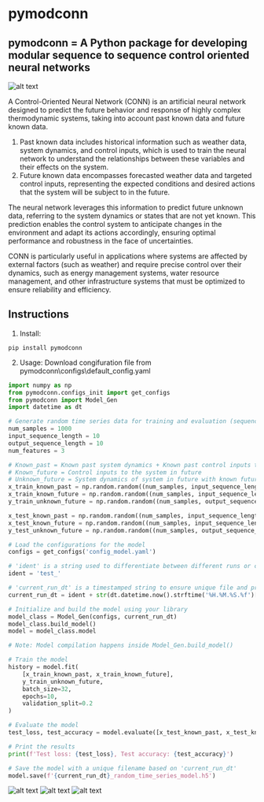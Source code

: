 # pymodconn

## pymodconn = A Python package for developing modular sequence to sequence control oriented neural networks

![alt text](https://github.com/gaurav306/pymodconn/blob/master/Readme_images/Picture1.png)

A Control-Oriented Neural Network (CONN) is an artificial neural network designed to predict the future behavior and response of highly complex thermodynamic systems, taking into account past known data and future known data.

1. Past known data includes historical information such as weather data, system dynamics, and control inputs, which is used to train the neural network to understand the relationships between these variables and their effects on the system.
2. Future known data encompasses forecasted weather data and targeted control inputs, representing the expected conditions and desired actions that the system will be subject to in the future.

The neural network leverages this information to predict future unknown data, referring to the system dynamics or states that are not yet known. This prediction enables the control system to anticipate changes in the environment and adapt its actions accordingly, ensuring optimal performance and robustness in the face of uncertainties.

CONN is particularly useful in applications where systems are affected by external factors (such as weather) and require precise control over their dynamics, such as energy management systems, water resource management, and other infrastructure systems that must be optimized to ensure reliability and efficiency.

## Instructions

1. Install:

```
pip install pymodconn
```

2. Usage:
Download congifuration file from pymodconn\configs\default_config.yaml

```python
import numpy as np
from pymodconn.configs_init import get_configs
from pymodconn import Model_Gen
import datetime as dt

# Generate random time series data for training and evaluation (sequence-to-sequence)
num_samples = 1000
input_sequence_length = 10
output_sequence_length = 10
num_features = 3

# Known_past = Known past system dynamics + Known past control inputs to the system
# Known_future = Control inputs to the system in future
# Unknown_future = System dynamics of system in future with known future control inputs
x_train_known_past = np.random.random((num_samples, input_sequence_length, num_features))
x_train_known_future = np.random.random((num_samples, input_sequence_length, num_features))
y_train_unknown_future = np.random.random((num_samples, output_sequence_length, num_features))

x_test_known_past = np.random.random((num_samples, input_sequence_length, num_features))
x_test_known_future = np.random.random((num_samples, input_sequence_length, num_features))
y_test_unknown_future = np.random.random((num_samples, output_sequence_length, num_features))

# Load the configurations for the model
configs = get_configs('config_model.yaml')

# 'ident' is a string used to differentiate between different runs or cases
ident = 'test_'

# 'current_run_dt' is a timestamped string to ensure unique file and prediction case names
current_run_dt = ident + str(dt.datetime.now().strftime('%H.%M.%S.%f')[:-3])

# Initialize and build the model using your library
model_class = Model_Gen(configs, current_run_dt)
model_class.build_model()
model = model_class.model

# Note: Model compilation happens inside Model_Gen.build_model()

# Train the model
history = model.fit(
    [x_train_known_past, x_train_known_future],
    y_train_unknown_future,
    batch_size=32,
    epochs=10,
    validation_split=0.2
)

# Evaluate the model
test_loss, test_accuracy = model.evaluate([x_test_known_past, x_test_known_future], y_test_unknown_future)

# Print the results
print(f'Test loss: {test_loss}, Test accuracy: {test_accuracy}')

# Save the model with a unique filename based on 'current_run_dt'
model.save(f'{current_run_dt}_random_time_series_model.h5')
```


![alt text](https://github.com/gaurav306/pymodconn/blob/master/Readme_images/Picture2.png)
![alt text](https://github.com/gaurav306/pymodconn/blob/master/Readme_images/Picture3.png)
![alt text](https://github.com/gaurav306/pymodconn/blob/master/Readme_images/Picture-4.png)
